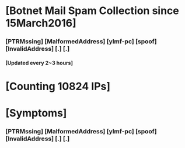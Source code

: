 # [Botnet Mail Spam Collection since 15March2016]
### [PTRMssing] [MalformedAddress] [ylmf-pc] [spoof] [InvalidAddress] [.] [.]
#### [Updated every 2~3 hours]

# [Counting 10824 IPs]

# [Symptoms] 
###   [PTRMssing] [MalformedAddress] [ylmf-pc] [spoof] [InvalidAddress] [.] [.]
